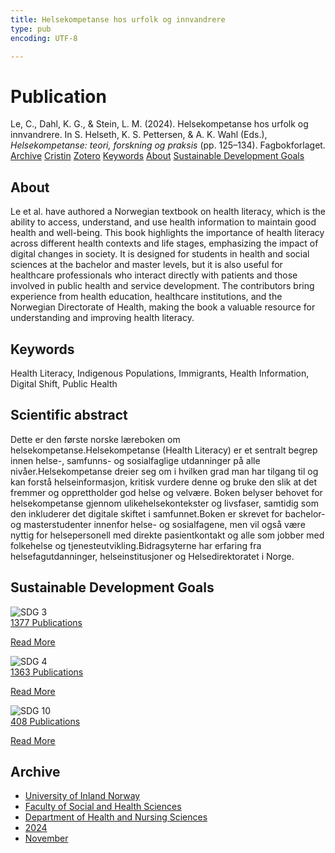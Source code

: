```yaml
---
title: Helsekompetanse hos urfolk og innvandrere
type: pub
encoding: UTF-8

---
```

<h1>Publication</h1>
<article id="csl-bib-container-YSHWHZVJ" class="csl-bib-container">
  <div class="csl-bib-body"> <div class="csl-entry">Le, C., Dahl, K. G., &#38; Stein, L. M. (2024). Helsekompetanse hos urfolk og innvandrere. In S. Helseth, K. S. Pettersen, &#38; A. K. Wahl (Eds.), <i>Helsekompetanse: teori, forskning og praksis</i> (pp. 125–134). Fagbokforlaget.</div> </div>
  <div class="csl-bib-buttons">
    <a href="#taxonomy-article-YSHWHZVJ" alt="archive" class="csl-bib-button">Archive</a>
    <a href="https://app.cristin.no/results/show.jsf?id=2323142" alt="Cristin" class="csl-bib-button">Cristin</a>
    <a href="http://zotero.org/groups/5881554/items/YSHWHZVJ" alt="Zotero" class="csl-bib-button">Zotero</a>
    <a href="#keywords-article-YSHWHZVJ" alt="keywords" class="csl-bib-button">Keywords</a>
    <a href="#about-article-YSHWHZVJ" alt="about_pub" class="csl-bib-button">About</a>
    <a href="#sdg-article-YSHWHZVJ" alt="sdg" class="csl-bib-button">Sustainable Development Goals</a>
  </div>
  <div id="csl-bib-meta-container-YSHWHZVJ"></div>
</article>
<div id="csl-bib-meta-YSHWHZVJ" class="csl-bib-meta">
  <article id="about-article-YSHWHZVJ" class="about_pub-article">
    <h1>About</h1>
    Le et al. have authored a Norwegian textbook on health literacy, which is the ability to access, understand, and use health information to maintain good health and well-being. This book highlights the importance of health literacy across different health contexts and life stages, emphasizing the impact of digital changes in society. It is designed for students in health and social sciences at the bachelor and master levels, but it is also useful for healthcare professionals who interact directly with patients and those involved in public health and service development. The contributors bring experience from health education, healthcare institutions, and the Norwegian Directorate of Health, making the book a valuable resource for understanding and improving health literacy.
  </article>
  <article id="keywords-article-YSHWHZVJ" class="keywords-article">
    <h1>Keywords</h1>
    Health Literacy, Indigenous Populations, Immigrants, Health Information, Digital Shift, Public Health
  </article>
  <article id="abstract-article-YSHWHZVJ" class="abstract-article">
    <h1>Scientific abstract</h1>
    Dette er den første norske læreboken om helsekompetanse.Helsekompetanse (Health Literacy) er et sentralt begrep innen helse-, samfunns- og sosialfaglige utdanninger på alle nivåer.Helsekompetanse dreier seg om i hvilken grad man har tilgang til og kan forstå helseinformasjon, kritisk vurdere denne og bruke den slik at det fremmer og opprettholder god helse og velvære. Boken belyser behovet for helsekompetanse gjennom ulikehelsekontekster og livsfaser, samtidig som den inkluderer det digitale skiftet i samfunnet.Boken er skrevet for bachelor- og masterstudenter innenfor helse- og sosialfagene, men vil også være nyttig for helsepersonell med direkte pasientkontakt og alle som jobber med folkehelse og tjenesteutvikling.Bidragsyterne har erfaring fra helsefagutdanninger, helseinstitusjoner og Helsedirektoratet i Norge.
  </article>
  <article id="sdg-article-YSHWHZVJ" class="sdg-article">
    <h1>Sustainable Development Goals</h1>
    <div class="sdg-container"><div id="sdg3" class="sdg">
        <img src="{{< params subfolder >}}images/sdg/sdg03_en.png" class="image" alt="SDG 3">
        <div class="sdg-overlay">
          <a href="{{< params subfolder >}}en/archive/?sdg=3#archive" class="sdg-publication-count"><span>1377</span> Publications</a>
          <p><a href="https://sdgs.un.org/goals/goal3" class="sdg-read-more">Read More</a></p>
        </div>
      </div> <div id="sdg4" class="sdg">
        <img src="{{< params subfolder >}}images/sdg/sdg04_en.png" class="image" alt="SDG 4">
        <div class="sdg-overlay">
          <a href="{{< params subfolder >}}en/archive/?sdg=4#archive" class="sdg-publication-count"><span>1363</span> Publications</a>
          <p><a href="https://sdgs.un.org/goals/goal4" class="sdg-read-more">Read More</a></p>
        </div>
      </div> <div id="sdg10" class="sdg">
        <img src="{{< params subfolder >}}images/sdg/sdg10_en.png" class="image" alt="SDG 10">
        <div class="sdg-overlay">
          <a href="{{< params subfolder >}}en/archive/?sdg=10#archive" class="sdg-publication-count"><span>408</span> Publications</a>
          <p><a href="https://sdgs.un.org/goals/goal10" class="sdg-read-more">Read More</a></p>
        </div>
      </div></div>
  </article>
  <article id="taxonomy-article-YSHWHZVJ" class="taxonomy-article">
    <h1>Archive</h1>
    <ul>
      <li><a href="{{< params subfolder >}}en/archive/?key=3DCRN523">University of Inland Norway</a></li>
      <li><a href="{{< params subfolder >}}en/archive/?key=IDKFS3MX">Faculty of Social and Health Sciences</a></li>
      <li><a href="{{< params subfolder >}}en/archive/?key=GTV4ECMZ">Department of Health and Nursing Sciences</a></li>
      <li><a href="{{< params subfolder >}}en/archive/?key=KNN5LNR7">2024</a></li>
      <li><a href="{{< params subfolder >}}en/archive/?key=63G4WLVM">November</a></li>
    </ul>
  </article>
</div>
